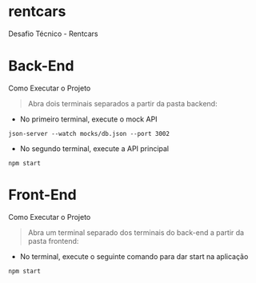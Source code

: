 # rentcars
Desafio Técnico - Rentcars

# Back-End
Como Executar o Projeto

> Abra dois terminais separados a partir da pasta backend:

- No primeiro terminal, execute o mock API

```
json-server --watch mocks/db.json --port 3002
```

- No segundo terminal, execute a API principal

```
npm start
```

# Front-End
Como Executar o Projeto

> Abra um terminal separado dos terminais do back-end a partir da pasta frontend:

- No terminal, execute o seguinte comando para dar start na aplicação

```
npm start
```